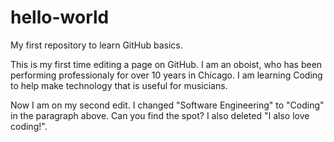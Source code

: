 # hello-world
My first repository to learn GitHub basics.


This is my first time editing a page on GitHub.  I am an oboist, who has been performing professionaly for over 10 years in Chicago.  I am learning Coding to help make technology that is useful for musicians.  

Now I am on my second edit.  I changed "Software Engineering" to "Coding" in the paragraph above.  Can you find the spot?  I also deleted "I also love coding!".
